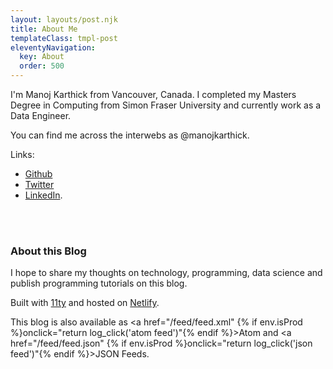 ```yaml
---
layout: layouts/post.njk
title: About Me
templateClass: tmpl-post
eleventyNavigation:
  key: About
  order: 500
---
```


I'm Manoj Karthick from Vancouver, Canada. I completed my Masters Degree in Computing from Simon Fraser University and currently work as a Data Engineer.

You can find me across the interwebs as @manojkarthick.

Links:
* [Github](https://github.com/manojkarthick)
* [Twitter](https://twitter.com/manojkarthick)
* [LinkedIn](https://in.linkedin.com/in/manojkarthick).

<br/>

<div class="github-card" data-github="manojkarthick" data-width="400" data-height="" data-theme="default"></div>
<script src="/js/github-cards.js"></script>

<br/>

### About this Blog

I hope to share my thoughts on technology, programming, data science and publish programming tutorials on this blog.

Built with [11ty](https://www.11ty.dev/) and hosted on [Netlify](https://www.netlify.com/).

This blog is also available as <a href="/feed/feed.xml" {% if env.isProd %}onclick="return log_click('atom feed')"{% endif %}>Atom</a> and <a href="/feed/feed.json" {% if env.isProd %}onclick="return log_click('json feed')"{% endif %}>JSON</a> Feeds.
